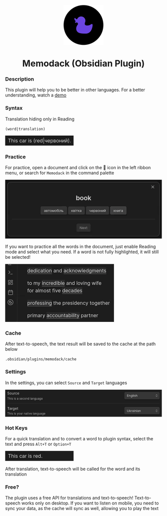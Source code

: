 <p align="center">
  <img alt="Memodack (Obsidian Plugin) Logo" src="logo.png" />
</p>

<h1 align="center">
  Memodack (Obsidian Plugin)
</h1>

### Description

This plugin will help you to be better in other languages. For a better understanding, watch a [demo](https://youtu.be/XK10tU6j4Vo)

### Syntax

Translation hiding only in Reading

`(word|translation)`

![alt text](syntax.gif)

### Practice

For practice, open a document and click on the 🦆 icon in the left ribbon menu, or search for `Memodack` in the command palette

![alt text](practice.gif)

If you want to practice all the words in the document, just enable Reading mode and select what you need. If a word is not fully highlighted, it will still be selected!

![alt text](selection.gif)

### Cache

After text-to-speech, the text result will be saved to the cache at the path below

`.obsidian/plugins/memodack/cache`

### Settings

In the settings, you can select `Source` and `Target` languages

![alt text](settings.png)

### Hot Keys

For a quick translation and to convert a word to plugin syntax, select the text and press `Alt+T` or `Option+T`

![alt text](translate.gif)

After translation, text-to-speech will be called for the word and its translation

### Free?

The plugin uses a free API for translations and text-to-speech! Text-to-speech works only on desktop. If you want to listen on mobile, you need to sync your data, as the cache will sync as well, allowing you to play the text
